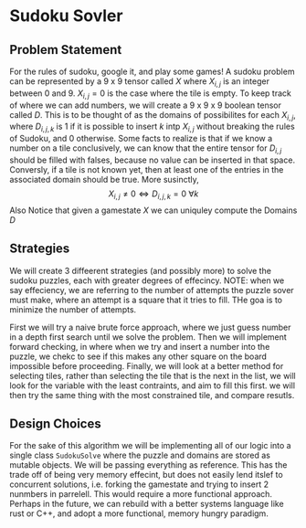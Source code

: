 # Sudoku Sovler

## Problem Statement

For the rules of sudoku, google it, and play some games! A sudoku problem can be represented by a $9$ x $9$ tensor called $X$ where $X_{i,j}$ is an integer between $0$ and $9$. $X_{i,j} = 0$ is the case where the tile is empty.  To keep track of where we can add numbers, we will create a $9$ x $9$ x $9$ boolean tensor called $D$.  This is to be thought of as the domains of possibilites for each $X_{i,j}$, where $D_{i,j,k}$ is $1$ if it is possible to insert $k$ intp $X_{i,j}$ without breaking the rules of Sudoku, and $0$ otherwise. Some facts to realize is that if we know a number on a tile conclusively, we can know that the entire tensor for $D_{i,j}$ should be filled with falses, because no value can be inserted in that space.  Conversly, if a tile is not known yet, then at least one of the entries in the associated domain should be true.  More susinctly,
$$X_{i,j} \neq 0 \iff D_{i,j,k} = 0 \ \forall k$$
Also Notice that given a gamestate $X$ we can uniquley compute the Domains $D$

## Strategies

We will create 3 diffeerent strategies (and possibly more) to solve the sudoku puzzles, each with greater degrees of effecincy.  NOTE: when we say effeciency, we are referring to the number of attempts the puzzle sover must make, where an attempt is a square that it tries to fill.  THe goa is to minimize the number of attempts.

First we will try a naive brute force approach, where we just guess number in a depth first search until we solve the problem.  Then we will implement forward checking, in where when we try and insert a number into the puzzle, we chekc to see if this makes any other square on the board impossible before proceeding.  Finally, we will look at a better method for selecting tiles, rather than selecting the tile that is the next in the list, we will look for the variable with the least contraints, and aim to fill this first.  we will then try the same thing with the most constrained tile, and compare resutls.

## Design Choices

For the sake of this algorithm we will be implementing all of our logic into a single class `SudokuSolve` where the puzzle and domains are stored as mutable objects. We will be passing everything as reference. This has the trade off of being very memory effecint, but does not easily lend itslef to concurrent solutions, i.e. forking the gamestate and trying to insert 2 nunmbers in parrelell.  This would require a more functional approach.  Perhaps in the future, we can rebuild with a better systems language like rust or C++, and adopt a more functional, memory hungry paradigm.
